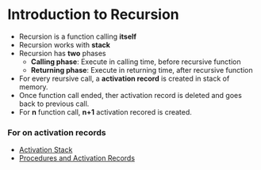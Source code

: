 # Introduction to Recursion
- Recursion is a function calling **itself**
- Recursion works with **stack**
- Recursion has **two** phases
    - **Calling phase**: Execute in calling time, before recursive function
    - **Returning phase**: Execute in returning time, after recursive function
- For every reursive call, a **activation record** is created in stack of memory.
- Once function call ended, ther activation record is deleted and goes back to previous call.
- For **n** function call, **n+1** activation recored is created.

### For on activation records
- [Activation Stack](https://users.cs.utah.edu/~germain/PPS/Topics/activation_stack.html)
- [Procedures and Activation Records](https://www.rose-hulman.edu/class/csse/csse404/schedule/day17/Procedures.pdf)